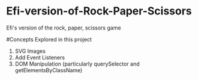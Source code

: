 # Efi-version-of-Rock-Paper-Scissors
Efi's version of the rock, paper, scissors game

#Concepts Explored in this project
1. SVG Images
2. Add Event Listeners
3. DOM Manipulation (particularly querySelector and getElementsByClassName)
